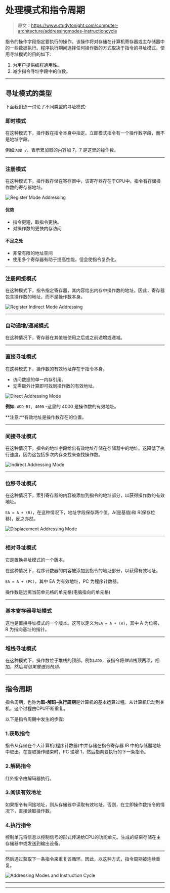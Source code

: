 # 处理模式和指令周期

> 原文：<https://www.studytonight.com/computer-architecture/addressingmodes-instructioncycle>

指令的操作字段指定要执行的操作。该操作将对存储在计算机寄存器或主存储器中的一些数据执行。程序执行期间选择任何操作数的方式取决于指令的寻址模式。使用寻址模式的目的如下:

1.  为用户提供编程通用性。
2.  减少指令寻址字段中的位数。

* * *

## 寻址模式的类型

下面我们逐一讨论了不同类型的寻址模式:

### 即时模式

在这种模式下，操作数在指令本身中指定。立即模式指令有一个操作数字段，而不是地址字段。

例如:`ADD 7`，表示累加器的内容加 7。7 是这里的操作数。

* * *

### 注册模式

在这种模式下，操作数存储在寄存器中，该寄存器存在于CPU中。指令有存储操作数的寄存器地址。

![Register Mode Addressing](img/6832b8a628848e57ec4a4d504a9c9ec2.png)

#### 优势

*   指令更短，取指令更快。
*   对操作数的更快内存访问

#### 不足之处

*   非常有限的地址空间
*   使用多个寄存器有助于提高性能，但会使指令复杂化。

* * *

### 注册间接模式

在这种模式下，指令指定寄存器，其内容给出内存中操作数的地址。因此，寄存器包含操作数的地址，而不是操作数本身。

![Register Indirect Mode Addressing](img/dd14a6973946806a28c1c6c954440f2c.png)

* * *

### 自动递增/递减模式

在这种情况下，寄存器在其值被使用之后或之前递增或递减。

* * *

### 直接寻址模式

在这种模式下，操作数的有效地址存在于指令本身。

*   访问数据的单一内存引用。
*   无需额外计算即可找到操作数的有效地址。

![Direct Addressing Mode](img/edcf33ece6f18a719ef093ff9fee433f.png)

**例如:** `ADD R1, 4000` -这里的 4000 是操作数的有效地址。

**注意:**有效地址是操作数存在的位置。

* * *

### 间接寻址模式

在这种情况下，指令的地址字段给出有效地址存储在存储器中的地址。这降低了执行速度，因为这包括多次内存查找来查找操作数。

![Indirect Addressing Mode](img/a68627c0d4444a6608dfdd5a87042c82.png)

* * *

### 位移寻址模式

在这种情况下，索引寄存器的内容被添加到指令的地址部分，以获得操作数的有效地址。

`EA = A + (R)`，在这种情况下，地址字段保存两个值，A(是基值)和 R(保存位移)，反之亦然。

![Displacement Addressing Mode](img/9b340bf652a603f5e68160c3eb3ac9b5.png)

* * *

### 相对寻址模式

它是置换寻址模式的一个版本。

在这种情况下，程序计数器的内容被添加到指令的地址部分，以获得有效地址。

`EA = A + (PC)`，其中 EA 为有效地址，PC 为程序计数器。

操作数是远离当前单元格的单元格(电脑指向的单元格)

* * *

### 基本寄存器寻址模式

这也是置换寻址模式的一个版本。这可以定义为`EA = A + (R)`，其中 A 为位移，R 为指向基址的指针。

* * *

### 堆栈寻址模式

在这种模式下，操作数位于堆栈的顶部。例如:`ADD`，该指令将*弹出*栈顶两项，相加，然后*将结果推送到栈顶。*

* * *

## 指令周期

指令周期，也称为**取-解码-执行周期**是计算机的基本运算过程。从计算机启动到关机，这个过程由CPU不断重复。

以下是指令周期中发生的步骤:

### 1.获取指令

指令从存储在个人计算机(程序计数器)中并存储在指令寄存器 IR 中的存储器地址中取出。在提取操作结束时，PC 递增 1，然后指向要执行的下一条指令。

### 2.解码指令

红外指令由解码器执行。

### 3.阅读有效地址

如果指令有间接地址，则从存储器中读取有效地址。否则，在立即操作数指令的情况下，直接读取操作数。

### 4.执行指令

控制单元将信息以控制信号的形式传递给CPU的功能单元。生成的结果存储在主存储器中或发送到输出设备。

* * *

然后通过获取下一条指令来重复该循环。因此，以这种方式，指令周期被连续重复。

![Addressing Modes and Instruction Cycle](img/a0052bce1d57a174a3dc18b685975e03.png)

* * *

* * *